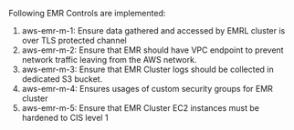 Following EMR Controls are implemented:

1. aws-emr-m-1: Ensure data gathered and accessed by EMRL cluster is over TLS protected channel
2. aws-emr-m-2: Ensure that EMR should have VPC endpoint to prevent network traffic leaving from the AWS network.
3. aws-emr-m-3: Ensure that EMR Cluster logs should be collected in dedicated S3 bucket.
4. aws-emr-m-4: Ensures usages of custom security groups for EMR cluster
5. aws-emr-m-5: Ensure that EMR Cluster EC2 instances must be hardened to CIS level 1
